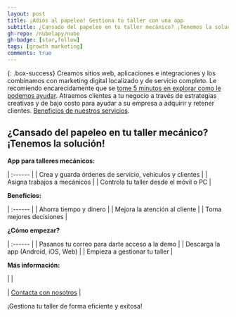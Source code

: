 ```yaml
---
layout: post
title: ¡Adiós al papeleo! Gestiona tu taller con una app
subtitle: ¿Cansado del papeleo en tu taller mecánico? ¡Tenemos la solución!
gh-repo: /nubelapy/nube
gh-badge: [star,follow]
tags: [growth marketing]
comments: true
---
```


{: .box-success}
Creamos sitios web, aplicaciones e integraciones y los combinamos con marketing digital localizado y de servicio completo. Le recomiendo encarecidamente que se [tome 5 minutos en explorar como le podemos ayudar](https://www.facebook.com/nube.io). Atraemos clientes a tu negocio a través de estrategias creativas y de bajo costo para ayudar a su empresa a adquirir y retener clientes. [Beneficios de nuestros servicios](https://nubelapy.github.io/nube/aboutme/).


## ¿Cansado del papeleo en tu taller mecánico? ¡Tenemos la solución!

**App para talleres mecánicos:**

| :------ |
| Crea y guarda órdenes de servicio, vehículos y clientes |
| Asigna trabajos a mecánicos | 
| Controla tu taller desde el móvil o PC |


**Beneficios:**

| :------ |
| Ahorra tiempo y dinero |
| Mejora la atención al cliente | 
| Toma mejores decisiones |


**¿Cómo empezar?**

| :------ |
| Pasanos tu correo para darte acceso a la demo |
| Descarga la app (Android, iOS, Web) | 
| Empieza a gestionar tu taller |

**Más información:**

| |

| [Contacta con nosotros](https://wa.me/595991855292) | 

¡Gestiona tu taller de forma eficiente y exitosa! 